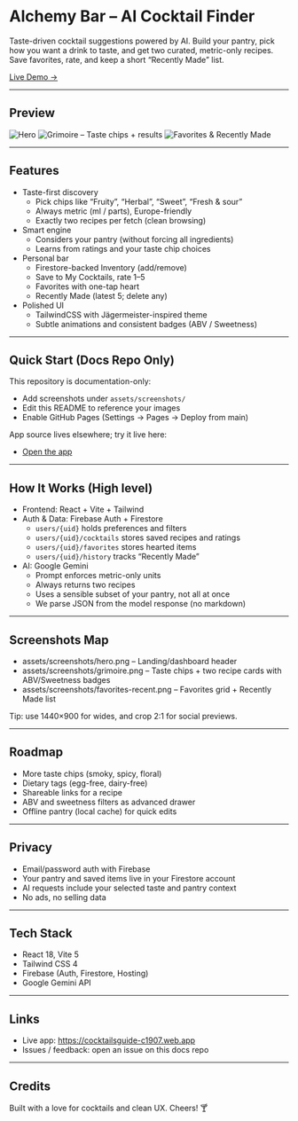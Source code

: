 # Alchemy Bar – AI Cocktail Finder

Taste-driven cocktail suggestions powered by AI. Build your pantry, pick how you want a drink to taste, and get two curated, metric-only recipes. Save favorites, rate, and keep a short “Recently Made” list.

[Live Demo →](https://cocktailsguide-c1907.web.app)

---

## Preview

![Hero](assets/screenshots/hero.png)
![Grimoire – Taste chips + results](assets/screenshots/grimoire.png)
![Favorites & Recently Made](assets/screenshots/favorites-recent.png)

---

## Features

- Taste-first discovery
  - Pick chips like “Fruity”, “Herbal”, “Sweet”, “Fresh & sour”
  - Always metric (ml / parts), Europe-friendly
  - Exactly two recipes per fetch (clean browsing)
- Smart engine
  - Considers your pantry (without forcing all ingredients)
  - Learns from ratings and your taste chip choices
- Personal bar
  - Firestore-backed Inventory (add/remove)
  - Save to My Cocktails, rate 1–5
  - Favorites with one-tap heart
  - Recently Made (latest 5; delete any)
- Polished UI
  - TailwindCSS with Jägermeister-inspired theme
  - Subtle animations and consistent badges (ABV / Sweetness)

---

## Quick Start (Docs Repo Only)

This repository is documentation-only:
- Add screenshots under `assets/screenshots/`
- Edit this README to reference your images
- Enable GitHub Pages (Settings → Pages → Deploy from main)

App source lives elsewhere; try it live here:
- [Open the app](https://cocktailsguide-c1907.web.app)

---

## How It Works (High level)

- Frontend: React + Vite + Tailwind
- Auth & Data: Firebase Auth + Firestore
  - `users/{uid}` holds preferences and filters
  - `users/{uid}/cocktails` stores saved recipes and ratings
  - `users/{uid}/favorites` stores hearted items
  - `users/{uid}/history` tracks “Recently Made”
- AI: Google Gemini
  - Prompt enforces metric-only units
  - Always returns two recipes
  - Uses a sensible subset of your pantry, not all at once
  - We parse JSON from the model response (no markdown)

---

## Screenshots Map

- assets/screenshots/hero.png – Landing/dashboard header
- assets/screenshots/grimoire.png – Taste chips + two recipe cards with ABV/Sweetness badges
- assets/screenshots/favorites-recent.png – Favorites grid + Recently Made list

Tip: use 1440×900 for wides, and crop 2:1 for social previews.

---

## Roadmap

- More taste chips (smoky, spicy, floral)
- Dietary tags (egg-free, dairy-free)
- Shareable links for a recipe
- ABV and sweetness filters as advanced drawer
- Offline pantry (local cache) for quick edits

---

## Privacy

- Email/password auth with Firebase
- Your pantry and saved items live in your Firestore account
- AI requests include your selected taste and pantry context
- No ads, no selling data

---

## Tech Stack

- React 18, Vite 5
- Tailwind CSS 4
- Firebase (Auth, Firestore, Hosting)
- Google Gemini API

---

## Links

- Live app: https://cocktailsguide-c1907.web.app
- Issues / feedback: open an issue on this docs repo

---

## Credits

Built with a love for cocktails and clean UX. Cheers! 🍸
